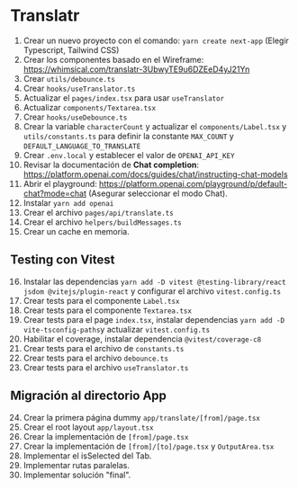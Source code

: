 # Translatr

1. Crear un nuevo proyecto con el comando: `yarn create next-app` (Elegir Typescript, Tailwind CSS)
2. Crear los componentes basado en el Wireframe: https://whimsical.com/translatr-3UbwyTE9u6DZEeD4yJ21Yn
3. Crear `utils/debounce.ts`
4. Crear `hooks/useTranslator.ts`
5. Actualizar el `pages/index.tsx` para usar `useTranslator`
6. Actualizar `components/Textarea.tsx`
7. Crear `hooks/useDebounce.ts`
8. Crear la variable `characterCount` y actualizar el `components/Label.tsx` y `utils/constants.ts` para definir la constante `MAX_COUNT` y `DEFAULT_LANGUAGE_TO_TRANSLATE`
9. Crear `.env.local` y establecer el valor de `OPENAI_API_KEY`
10. Revisar la documentación de **Chat completion**: https://platform.openai.com/docs/guides/chat/instructing-chat-models
11. Abrir el playground: https://platform.openai.com/playground/p/default-chat?mode=chat (Asegurar seleccionar el modo Chat).
12. Instalar `yarn add openai`
13. Crear el archivo `pages/api/translate.ts`
14. Crear el archivo `helpers/buildMessages.ts`
15. Crear un cache en memoria.

## Testing con Vitest
16. Instalar las dependencias `yarn add -D vitest @testing-library/react jsdom @vitejs/plugin-react` y configurar el archivo `vitest.config.ts`
17. Crear tests para el componente `Label.tsx`
18. Crear tests para el componente `Textarea.tsx`
19. Crear tests para el page `index.tsx`, instalar dependencias `yarn add -D vite-tsconfig-paths`y actualizar `vitest.config.ts`
20. Habilitar el coverage, instalar dependencia `@vitest/coverage-c8`
21. Crear tests para el archivo de `constants.ts`
22. Crear tests para el archivo `debounce.ts`
23. Crear tests para el archivo `useTranslator.ts`

## Migración al directorio App
24. Crear la primera página dummy `app/translate/[from]/page.tsx`
25. Crear el root layout `app/layout.tsx`
26. Crear la implementación de `[from]/page.tsx`
27. Crear la implementación de `[from]/[to]/page.tsx` y `OutputArea.tsx`
28. Implementar el isSelected del Tab.
29. Implementar rutas paralelas.
30. Implementar solución "final".